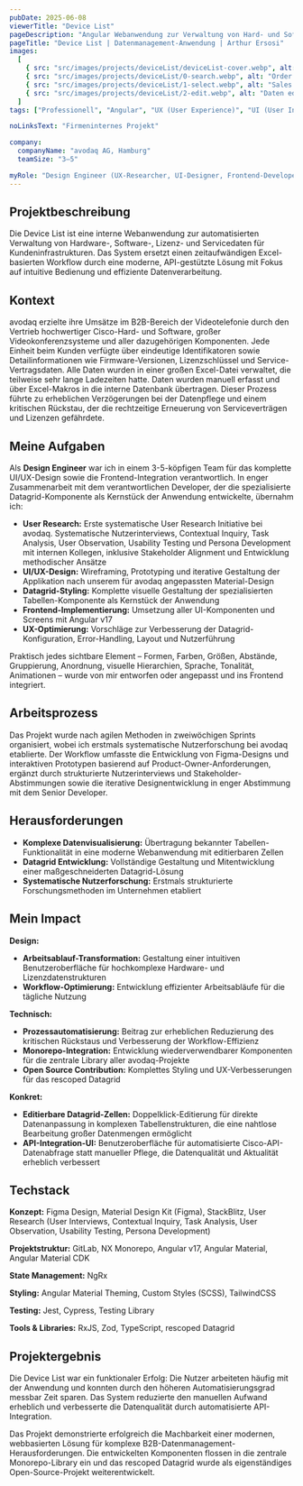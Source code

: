 ```yaml
---
pubDate: 2025-06-08
viewerTitle: "Device List"
pageDescription: "Angular Webanwendung zur Verwaltung von Hard- und Software, Servicedaten und Lizenzen von Kunden"
pageTitle: "Device List | Datenmanagement-Anwendung | Arthur Ersosi"
images:
  [
    { src: "src/images/projects/deviceList/deviceList-cover.webp", alt: "device List Coverbild" },
    { src: "src/images/projects/deviceList/0-search.webp", alt: "Order Nummer Suchen" },
    { src: "src/images/projects/deviceList/1-select.webp", alt: "Sales order Lines auswählen" },
    { src: "src/images/projects/deviceList/2-edit.webp", alt: "Daten editieren" },
  ]
tags: ["Professionell", "Angular", "UX (User Experience)", "UI (User Interface)", "Frontend-Entwicklung"]

noLinksText: "Firmeninternes Projekt"

company:
  companyName: "avodaq AG, Hamburg"
  teamSize: "3–5"

myRole: "Design Engineer (UX-Researcher, UI-Designer, Frontend-Developer)"
---
```


## Projektbeschreibung

Die Device List ist eine interne Webanwendung zur automatisierten Verwaltung von Hardware-, Software-, Lizenz- und
Servicedaten für Kundeninfrastrukturen. Das System ersetzt einen zeitaufwändigen Excel-basierten Workflow durch eine
moderne, API-gestützte Lösung mit Fokus auf intuitive Bedienung und effiziente Datenverarbeitung.

## Kontext

avodaq erzielte ihre Umsätze im B2B-Bereich der Videotelefonie durch den Vertrieb hochwertiger Cisco-Hard- und Software,
großer Videokonferenzsysteme und aller dazugehörigen Komponenten. Jede Einheit beim Kunden verfügte über eindeutige
Identifikatoren sowie Detailinformationen wie Firmware-Versionen, Lizenzschlüssel und Service-Vertragsdaten. Alle Daten
wurden in einer großen Excel-Datei verwaltet, die teilweise sehr lange Ladezeiten hatte. Daten wurden manuell erfasst
und über Excel-Makros in die interne Datenbank übertragen. Dieser Prozess führte zu erheblichen Verzögerungen bei der
Datenpflege und einem kritischen Rückstau, der die rechtzeitige Erneuerung von Serviceverträgen und Lizenzen gefährdete.

## Meine Aufgaben

Als **Design Engineer** war ich in einem 3-5-köpfigen Team für das komplette UI/UX-Design sowie die Frontend-Integration
verantwortlich. In enger Zusammenarbeit mit dem verantwortlichen Developer, der die spezialisierte Datagrid-Komponente
als Kernstück der Anwendung entwickelte, übernahm ich:

- **User Research:** Erste systematische User Research Initiative bei avodaq. Systematische Nutzerinterviews, Contextual
  Inquiry, Task Analysis, User Observation, Usability Testing und Persona Development mit internen Kollegen, inklusive
  Stakeholder Alignment und Entwicklung methodischer Ansätze
- **UI/UX-Design:** Wireframing, Prototyping und iterative Gestaltung der Applikation nach unserem für avodaq
  angepassten Material-Design
- **Datagrid-Styling:** Komplette visuelle Gestaltung der spezialisierten Tabellen-Komponente als Kernstück der
  Anwendung
- **Frontend-Implementierung:** Umsetzung aller UI-Komponenten und Screens mit Angular v17
- **UX-Optimierung:** Vorschläge zur Verbesserung der Datagrid-Konfiguration, Error-Handling, Layout und Nutzerführung

Praktisch jedes sichtbare Element – Formen, Farben, Größen, Abstände, Gruppierung, Anordnung, visuelle Hierarchien,
Sprache, Tonalität, Animationen – wurde von mir entworfen oder angepasst und ins Frontend integriert.

## Arbeitsprozess

Das Projekt wurde nach agilen Methoden in zweiwöchigen Sprints organisiert, wobei ich erstmals systematische
Nutzerforschung bei avodaq etablierte. Der Workflow umfasste die Entwicklung von Figma-Designs und interaktiven
Prototypen basierend auf Product-Owner-Anforderungen, ergänzt durch strukturierte Nutzerinterviews und
Stakeholder-Abstimmungen sowie die iterative Designentwicklung in enger Abstimmung mit dem Senior Developer.

## Herausforderungen

- **Komplexe Datenvisualisierung:** Übertragung bekannter Tabellen-Funktionalität in eine moderne Webanwendung mit
  editierbaren Zellen
- **Datagrid Entwicklung:** Vollständige Gestaltung und Mitentwicklung einer maßgeschneiderten Datagrid-Lösung
- **Systematische Nutzerforschung:** Erstmals strukturierte Forschungsmethoden im Unternehmen etabliert

## Mein Impact

**Design:**

- **Arbeitsablauf-Transformation:** Gestaltung einer intuitiven Benutzeroberfläche für hochkomplexe Hardware- und
  Lizenzdatenstrukturen
- **Workflow-Optimierung:** Entwicklung effizienter Arbeitsabläufe für die tägliche Nutzung

**Technisch:**

- **Prozessautomatisierung:** Beitrag zur erheblichen Reduzierung des kritischen Rückstaus und Verbesserung der
  Workflow-Effizienz
- **Monorepo-Integration:** Entwicklung wiederverwendbarer Komponenten für die zentrale Library aller avodaq-Projekte
- **Open Source Contribution:** Komplettes Styling und UX-Verbesserungen für das rescoped Datagrid

**Konkret:**

- **Editierbare Datagrid-Zellen:** Doppelklick-Editierung für direkte Datenanpassung in komplexen Tabellenstrukturen,
  die eine nahtlose Bearbeitung großer Datenmengen ermöglicht
- **API-Integration-UI:** Benutzeroberfläche für automatisierte Cisco-API-Datenabfrage statt manueller Pflege, die
  Datenqualität und Aktualität erheblich verbessert

## Techstack

**Konzept:** Figma Design, Material Design Kit (Figma), StackBlitz, User Research (User Interviews, Contextual Inquiry,
Task Analysis, User Observation, Usability Testing, Persona Development)

**Projektstruktur:** GitLab, NX Monorepo, Angular v17, Angular Material, Angular Material CDK

**State Management:** NgRx

**Styling:** Angular Material Theming, Custom Styles (SCSS), TailwindCSS

**Testing:** Jest, Cypress, Testing Library

**Tools & Libraries:** RxJS, Zod, TypeScript, rescoped Datagrid

## Projektergebnis

Die Device List war ein funktionaler Erfolg: Die Nutzer arbeiteten häufig mit der Anwendung und konnten durch den
höheren Automatisierungsgrad messbar Zeit sparen. Das System reduzierte den manuellen Aufwand erheblich und verbesserte
die Datenqualität durch automatisierte API-Integration.

Das Projekt demonstrierte erfolgreich die Machbarkeit einer modernen, webbasierten Lösung für komplexe
B2B-Datenmanagement-Herausforderungen. Die entwickelten Komponenten flossen in die zentrale Monorepo-Library ein und das
rescoped Datagrid wurde als eigenständiges Open-Source-Projekt weiterentwickelt.
